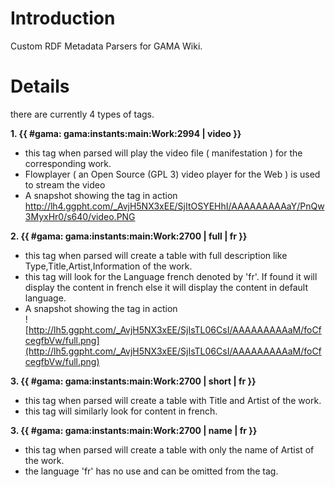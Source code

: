 # Introduction #
Custom RDF Metadata Parsers for GAMA Wiki.



# Details #
there are currently 4 types of tags.

**1. {{ #gama: gama:instants:main:Work:2994 | video }}**
  * this tag when parsed will play the video file ( manifestation ) for the corresponding work.
  * Flowplayer ( an Open Source (GPL 3) video player for the Web ) is used to stream the video
  * A snapshot showing the tag in action <br /> http://lh4.ggpht.com/_AvjH5NX3xEE/SjItOSYEHhI/AAAAAAAAAaY/PnQw3MyxHr0/s640/video.PNG

**2. {{ #gama: gama:instants:main:Work:2700 | full | fr }}**
  * this tag when parsed will create a table with full description like Type,Title,Artist,Information of the work.
  * this tag will look for the Language french denoted by 'fr'. If found it will display the content in french else it will display the content in default language.
  * A snapshot showing the tag in action <br />![http://lh5.ggpht.com/_AvjH5NX3xEE/SjIsTL06CsI/AAAAAAAAAaM/foCfcegfbVw/full.png](http://lh5.ggpht.com/_AvjH5NX3xEE/SjIsTL06CsI/AAAAAAAAAaM/foCfcegfbVw/full.png)

**3. {{ #gama: gama:instants:main:Work:2700 | short | fr }}**
  * this tag when parsed will create a table with Title and Artist of the work.
  * this tag will similarly look for content in french.

**3. {{ #gama: gama:instants:main:Work:2700 | name | fr }}**
  * this tag when parsed will create a table with only the name of Artist of the work.
  * the language 'fr' has no use and can be omitted from the tag.
